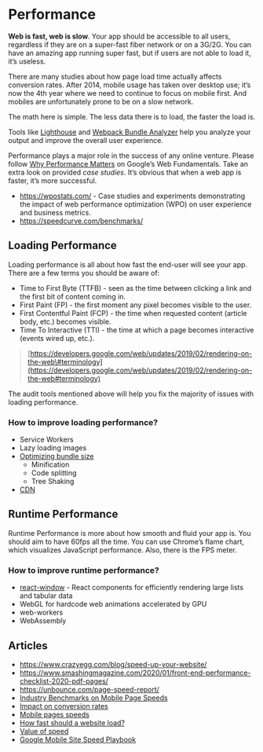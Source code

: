 # Performance

**Web is fast, web is slow**. Your app should be accessible to all users, regardless if they are on a super-fast fiber network or on a 3G/2G. You can have an amazing app running super fast, but if users are not able to load it, it’s useless.

There are many studies about how page load time actually affects conversion rates. After 2014, mobile usage has taken over desktop use; it’s now the 4th year where we need to continue to focus on mobile first. And mobiles are unfortunately prone to be on a slow network.

The math here is simple. The less data there is to load, the faster the load is.

Tools like [Lighthouse](https://developers.google.com/web/tools/lighthouse/) and [Webpack Bundle Analyzer](https://github.com/webpack-contrib/webpack-bundle-analyzer) help you analyze your output and improve the overall user experience.

Performance plays a major role in the success of any online venture. Please follow [Why Performance Matters](https://developers.google.com/web/fundamentals/performance/why-performance-matters/) on Google’s Web Fundamentals. Take an extra look on provided _case studies_. It’s obvious that when a web app is faster, it’s more successful.

- https://wpostats.com/ - Case studies and experiments demonstrating the impact of web performance optimization (WPO) on user experience and business metrics.
- https://speedcurve.com/benchmarks/

## Loading Performance

Loading performance is all about how fast the end-user will see your app. There are a few terms you should be aware of:

- Time to First Byte \(TTFB\) - seen as the time between clicking a link and the first bit of content coming in.
- First Paint \(FP\) - the first moment any pixel becomes visible to the user.
- First Contentful Paint \(FCP\) - the time when requested content \(article body, etc.\) becomes visible.
- Time To Interactive \(TTI\) - the time at which a page becomes interactive \(events wired up, etc.\).

> [https://developers.google.com/web/updates/2019/02/rendering-on-the-web\#terminology](https://developers.google.com/web/updates/2019/02/rendering-on-the-web#terminology)

The audit tools mentioned above will help you fix the majority of issues with loading performance.

### How to improve loading performance?

- Service Workers
- Lazy loading images
- [Optimizing bundle size](./bundle-size.md)
  - Minification
  - Code splitting
  - Tree Shaking
- [CDN](./deployment.md#content-delivery-network-cdn)

## Runtime Performance

Runtime Performance is more about how smooth and fluid your app is. You should aim to have 60fps all the time. You can use Chrome’s flame chart, which visualizes JavaScript performance. Also, there is the FPS meter.

### How to improve runtime performance?

- [react-window](https://github.com/bvaughn/react-window) - React components for efficiently rendering large lists and tabular data
- WebGL for hardcode web animations accelerated by GPU
- web-workers
- WebAssembly

## Articles

- https://www.crazyegg.com/blog/speed-up-your-website/
- https://www.smashingmagazine.com/2020/01/front-end-performance-checklist-2020-pdf-pages/
- https://unbounce.com/page-speed-report/
- [Industry Benchmarks on Mobile Page Speeds](https://www.thinkwithgoogle.com/intl/en-aunz/advertising-channels/mobile/au-mobile-page-speed-new-industry-benchmarks/)
- [Impact on conversion rates](https://www.portent.com/blog/analytics/research-site-speed-hurting-everyones-revenue.htm)
- [Mobile pages speeds](https://www.thinkwithgoogle.com/marketing-resources/experience-design/mobile-page-speed-load-time/)
- [How fast should a website load?](https://www.hobo-web.co.uk/your-website-design-should-load-in-4-seconds/)
- [Value of speed](https://web.dev/value-of-speed/)
- [Google Mobile Site Speed Playbook](https://www.thinkwithgoogle.com/_qs/documents/3975/c676a_Google_MobileSiteSpeed_Playbook_v2.1_digital_RD1XArd.pdf)
